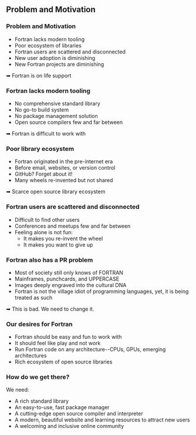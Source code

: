 <section>

## Problem and Motivation
</section>

<section>

### Problem and Motivation

* Fortran lacks modern tooling
* Poor ecosystem of libraries
* Fortran users are scattered and disconnected
* New user adoption is diminishing
* New Fortran projects are diminishing

➡ Fortran is on life support
</section>


<section>

### Fortran lacks modern tooling

* No comprehensive standard library
* No go-to build system
* No package management solution
* Open source compilers few and far between

➡ Fortran is difficult to work with
</section>


<section>

### Poor library ecosystem

* Fortran originated in the pre-internet era
* Before email, websites, or version control
* GitHub? Forget about it!
* Many wheels re-invented but not shared

➡ Scarce open source library ecosystem
</section>


<section>

### Fortran users are scattered and disconnected

* Difficult to find other users
* Conferences and meetups few and far between
* Feeling alone is not fun:
  - It makes you re-invent the wheel
  - It makes you want to give up
</section>


<section>

### Fortran also has a PR problem

* Most of society still only knows of FORTRAN
* Mainframes, punchcards, and UPPERCASE
* Images deeply engraved into the cultural DNA
* Fortran is not the village idiot of programming languages,
yet, it is being treated as such

➡ This is bad. We need to change it.
</section>


<section>

### Our desires for Fortran

* Fortran should be easy and fun to work with
* It should feel like play and not work
* Run Fortran code on any architecture--CPUs, GPUs, emerging architectures
* Rich ecosystem of open source libraries
</section>


<section>

### How do we get there?

We need:

* A rich standard library
* An easy-to-use, fast package manager
* A cutting-edge open source compiler and interpreter 
* A modern, beautiful website and learning resources to attract new users
* A welcoming and inclusive online community
</section>
